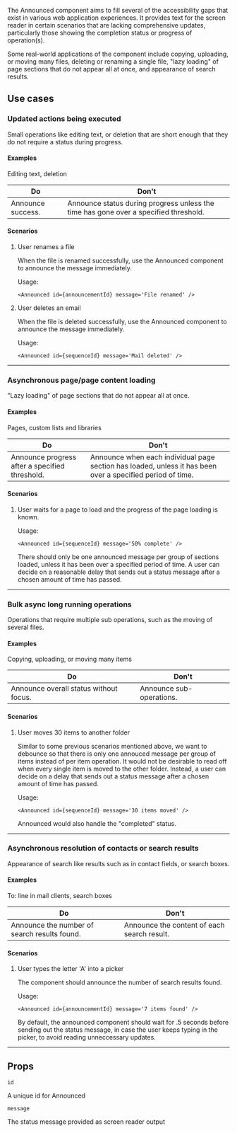 The Announced component aims to fill several of the accessibility gaps that exist in various web application experiences.
It provides text for the screen reader in certain scenarios that are lacking comprehensive updates, particularly those showing
the completion status or progress of operation(s).

Some real-world applications of the component include copying, uploading, or moving many files, deleting or renaming a single file,
"lazy loading" of page sections that do not appear all at once, and appearance of search results.

## Use cases

### Updated actions being executed
Small operations like editing text, or deletion that are short enough that they do not require a status during progress.

#### Examples
Editing text, deletion

| Do                | Don't             |
| ----------------- | ----------------- |
| Announce success.  | Announce status during progress unless the time has gone over a specified threshold. |

#### Scenarios
1. User renames a file

    When the file is renamed successfully, use the Announced component to announce the message immediately.

    Usage:
    ```
    <Announced id={announcementId} message='File renamed' />
    ```

2. User deletes an email

    When the file is deleted successfully, use the Announced component to announce the message immediately.

    Usage:
    ```
    <Announced id={sequenceId} message='Mail deleted' />
    ```

***
### Asynchronous page/page content loading
"Lazy loading" of page sections that do not appear all at once.

#### Examples
Pages, custom lists and libraries

| Do                | Don't             |
| ----------------- | ----------------- |
| Announce progress after a specified threshold.  | Announce when each individual page section has loaded, unless it has been over a specified period of time.  |

#### Scenarios
1. User waits for a page to load and the progress of the page loading is known.

    Usage:
    ```
    <Announced id={sequenceId} message='50% complete' />
    ```

    There should only be one announced message per group of sections loaded, unless it has been over a specified period of time. A user can decide on a reasonable delay that sends out a status message after a chosen amount of time has passed.

***
### Bulk async long running operations
Operations that require multiple sub operations, such as the moving of several files.

#### Examples
Copying, uploading, or moving many items

| Do                | Don't             |
| ----------------- | ----------------- |
| Announce overall status without focus.  | Announce sub-operations.  |

#### Scenarios
1. User moves 30 items to another folder

    Similar to some previous scenarios mentioned above, we want to debounce so that there is only one annouced message per group of items instead of per item operation. It would not be desirable to read off when every single item is moved to the other folder. Instead, a user can decide on a delay that sends out a status message after a chosen amount of time has passed.

    Usage:
    ```
    <Announced id={sequenceId} message='30 items moved' />
    ```

    Announced would also handle the "completed" status.

***
### Asynchronous resolution of contacts or search results
Appearance of search like results such as in contact fields, or search boxes.

#### Examples
To: line in mail clients, search boxes

| Do                | Don't             |
| ----------------- | ----------------- |
| Announce the number of search results found. | Announce the content of each search result. |

#### Scenarios
1. User types the letter 'A' into a picker

    The component should announce the number of search results found.

    Usage:
    ```
    <Announced id={announcementId} message='7 items found' />
    ```

    By default, the announced component should wait for .5 seconds before sending out the status message, in case the user keeps typing in the picker, to avoid reading unneccessary updates.

***
## Props

`id`

A unique id for Announced

`message`

The status message provided as screen reader output